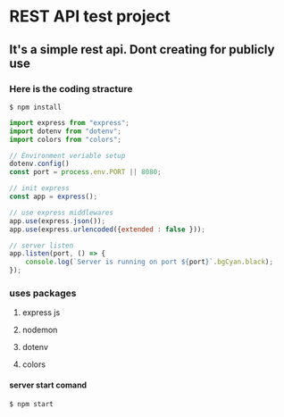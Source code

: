 # REST API test project

## It's a simple rest api. Dont creating for publicly use

### Here is the coding stracture

```console
$ npm install
```

```js
import express from "express";
import dotenv from "dotenv";
import colors from "colors";

// Environment veriable setup
dotenv.config()
const port = process.env.PORT || 8080;

// init express
const app = express();

// use express middlewares
app.use(express.json());
app.use(express.urlencoded({extended : false }));

// server listen
app.listen(port, () => {
    console.log(`Server is running on port ${port}`.bgCyan.black);
});
```

### uses packages

1. express js

2. nodemon

3. dotenv

4. colors

#### server start comand

```console
$ npm start
```
